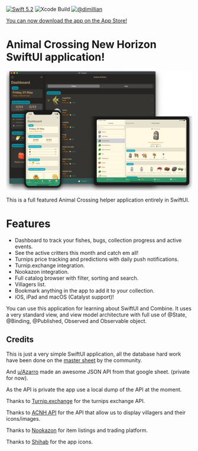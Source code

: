 [![Swift 5.2](https://img.shields.io/badge/swift-5.2-ED523F.svg?style=flat)](https://swift.org/download/)
![Xcode Build](https://github.com/Dimillian/ACHNBrowserUI/workflows/Xcode%20build/badge.svg?branch=master)
[![@dimillian](https://img.shields.io/badge/contact-@dimillian-5AA9E7.svg?style=flat)](https://twitter.com/dimillian)

[You can now download the app on the App Store!](https://apps.apple.com/us/app/ac-helper/id1508764244?ls=1)

# Animal Crossing New Horizon SwiftUI application!

![Image](images/promo2.png?)

This is a full featured Animal Crossing helper application entirely in SwiftUI.

# Features
* Dashboard to track your fishes, bugs, collection progress and active events.
* See the active critters this month and catch em all! 
* Turnips price tracking and predictions with daily push notifications. 
* Turnip.exchange integration.
* Nookazon integration. 
* Full catalog browser with filter, sorting and search.
* Villagers list.
* Bookmark anything in the app to add it to your collection.
* iOS, iPad and macOS (Catalyst support)!

You can use this application for learning about SwiftUI and Combine. It uses a very standard view, and view model architecture with full use of @State, @Binding, @Published, Observed and Observable object. 

## Credits

This is just a very simple SwiftUI application, all the database hard work have been done on the [master sheet](https://docs.google.com/spreadsheets/d/1Hxrdp7oxtK-J5x9u1-rzChUpLtkv3t0_kNGdS6dtyWI/edit#gid=2031086626) by the community. 

And [u/Azarro](https://www.reddit.com/user/Azarro/) made an awesome JSON API from that google sheet. (private for now).

As the API is private the app use a local dump of the API at the moment. 

Thanks to [Turnip.exchange](https://turnip.exchange/) for the turnips exchange API.

Thanks to [ACNH API](http://acnhapi.com/) for the API that allow us to display villagers and their icons/images.

Thanks to [Nookazon](https://nookazon.com/) for item listings and trading platform. 

Thanks to [Shihab](https://twitter.com/JPEGuin) for the app icons.
